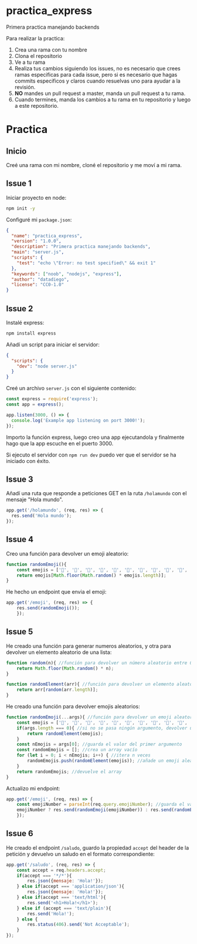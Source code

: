 # practica_express
Primera practica manejando backends

Para realizar la practica:

1. Crea una rama con tu nombre
2. Clona el repositorio
3. Ve a tu rama
4. Realiza tus cambios siguiendo los issues, no es necesario que crees ramas especificas para cada issue, pero si es necesario que hagas commits especificos y claros cuando resuelvas uno para ayudar a la revisión.
5. **NO** mandes un pull request a master, manda un pull request a tu rama.
6. Cuando termines, manda los cambios a tu rama en tu repositorio y luego a este repositorio.

# Practica

## Inicio

Creé una rama con mi nombre, cloné el repositorio y me moví a mi rama.

## Issue 1

Iniciar proyecto en node:

```bash
npm init -y
```

Configuré mi `package.json`:

```json
{
  "name": "practica_express",
  "version": "1.0.0",
  "description": "Primera practica manejando backends",
  "main": "server.js",
  "scripts": {
    "test": "echo \"Error: no test specified\" && exit 1"
  },
  "keywords": ["noob", "nodejs", "express"],
  "author": "datadiego",
  "license": "CC0-1.0"
}
```

## Issue 2

Instalé express:

```bash
npm install express
```

Añadí un script para iniciar el servidor:

```json
{
  "scripts": {
    "dev": "node server.js"
  }
}
```

Creé un archivo `server.js` con el siguiente contenido:

```javascript
const express = require('express');
const app = express();

app.listen(3000, () => {
  console.log('Example app listening on port 3000!');
});
```

Importo la función express, luego creo una app ejecutandola y finalmente hago que la app escuche en el puerto 3000.

Si ejecuto el servidor con `npm run dev` puedo ver que el servidor se ha iniciado con éxito.

## Issue 3

Añadí una ruta que responde a peticiones GET en la ruta `/holamundo` con el mensaje "Hola mundo".

```javascript
app.get('/holamundo', (req, res) => {
  res.send('Hola mundo');
});
```

## Issue 4

Creo una función para devolver un emoji aleatorio:

```javascript
function randomEmoji(){
    const emojis = ['🍇', '🍈', '🍉', '🍊', '🍋', '🍌', '🍍', '🍎', '🍏', '🍐', '🍑', '🍒', '🍓', '🥝', '🍅', '🥥', '🥑', '🍆', '🥔', '🥕']
    return emojis[Math.floor(Math.random() * emojis.length)];
}
```

He hecho un endpoint que envia el emoji:

```javascript
app.get('/emoji', (req, res) => {
    res.send(randomEmoji());
    });
```

## Issue 5

He creado una función para generar numeros aleatorios, y otra para devolver un elemento aleatorio de una lista:

```javascript
function random(n){ //función para devolver un número aleatorio entre 0 y n
    return Math.floor(Math.random() * n);
}

function randomElement(arr){ //función para devolver un elemento aleatorio de un array
    return arr[random(arr.length)];
}
```

He creado una función para devolver emojis aleatorios:

```javascript
function randomEmoji(...args){ //función para devolver un emoji aleatorio o n emojis aleatorios
    const emojis = ['🍇', '🍈', '🍉', '🍊', '🍋', '🍌', '🍍', '🍎', '🍏', '🍐', '🍑', '🍒', '🍓', '🥝', '🍅', '🥥', '🥑', '🍆', '🥔', '🥕']
    if(args.length === 0){ //si no se pasa ningún argumento, devolver un emoji aleatorio
        return randomElement(emojis);
    }
    const nEmojis = args[0]; //guarda el valor del primer argumento
    const randomEmojis = []; //crea un array vacío
    for (let i = 0; i < nEmojis; i++) { //itera n veces
        randomEmojis.push(randomElement(emojis)); //añade un emoji aleatorio al array
    }
    return randomEmojis; //devuelve el array
}
```

Actualizo mi endpoint:

```javascript
app.get('/emoji', (req, res) => {
    const emojiNumber = parseInt(req.query.emojiNumber); //guarda el valor del query parameter emojiNumber y conviertelo a entero
    emojiNumber ? res.send(randomEmoji(emojiNumber)) : res.send(randomEmoji()); //si emojiNumber existe, devuelve n emojis, si no, devuelve 1 emoji
    });
```

## Issue 6

He creado el endpoint `/saludo`, guardo la propiedad `accept` del header de la petición y devuelvo un saludo en el formato correspondiente:

```javascript
app.get('/saludo', (req, res) => {
    const accept = req.headers.accept;
    if(accept === '*/*'){
        res.json({mensaje: 'Hola!'});
    } else if(accept === 'application/json'){
        res.json({mensaje: 'Hola!'});
    } else if(accept === 'text/html'){
        res.send('<h1>Hola!</h1>');
    } else if (accept === 'text/plain'){
        res.send('Hola!');
    } else {
        res.status(406).send('Not Acceptable');
    }
});
```